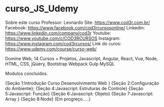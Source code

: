 # curso_JS_Udemy

Sobre este curso 
Professor: Leonardo 
Site: https://www.cod3r.com.br/
Facebook: https://www.facebook.com/cod3rcursosonline/
Linkedin: https://www.linkedin.com/company/cod3r
Youtube: https://www.youtube.com/c/COD3RCURSOS
Instagram: https://www.instagram.com/cod3rcursos/
Link do curos: https://www.udemy.com/course/curso-web/

Domine Web, 14 Cursos + Projetos, Javascript, Angular, React, Vue, Node, HTML, CSS, jQuery, Bootstrap Webpack Gulp MySQL

Modulos concluidos.

{Seção 1:Introdução Curso Desenvolvimento Web }
{Seção 2:Configuração do Ambiente};
{Seção 4:Javascript: Estruturas de Controle}
{Seção 5:Javascript: Função}
{Seção 6:Javascript: Objeto}
{Seção 7:Javascript: Array } 
{Seção 8:Node} (Em progreço.....)


